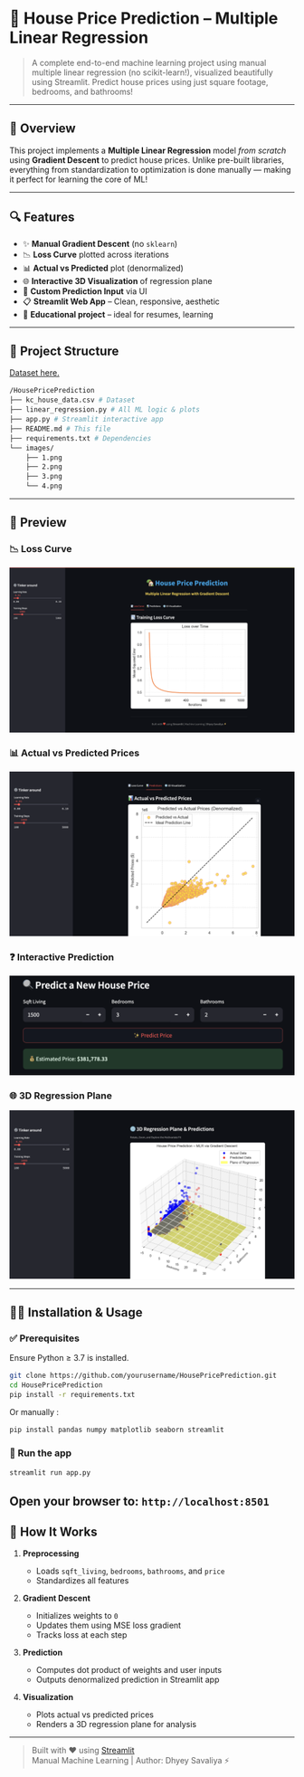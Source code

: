 # 🏡 House Price Prediction – Multiple Linear Regression

> A complete end-to-end machine learning project using manual multiple linear regression (no scikit-learn!), visualized beautifully using Streamlit. Predict house prices using just square footage, bedrooms, and bathrooms!

---

## 📌 Overview

This project implements a **Multiple Linear Regression** model *from scratch* using **Gradient Descent** to predict house prices. Unlike pre-built libraries, everything from standardization to optimization is done manually — making it perfect for learning the core of ML!

---

## 🔍 Features

- ✨ **Manual Gradient Descent** (no `sklearn`)
- 📉 **Loss Curve** plotted across iterations
- 📊 **Actual vs Predicted** plot (denormalized)
- 🌐 **Interactive 3D Visualization** of regression plane
- 🔮 **Custom Prediction Input** via UI
- 📋 **Streamlit Web App** – Clean, responsive, aesthetic
- 🧠 **Educational project** – ideal for resumes, learning

---

## 📁 Project Structure
[Dataset here.](https://www.kaggle.com/datasets/harlfoxem/housesalesprediction)
```bash
/HousePricePrediction
├── kc_house_data.csv # Dataset
├── linear_regression.py # All ML logic & plots
├── app.py # Streamlit interactive app
├── README.md # This file
├── requirements.txt # Dependencies
└── images/
    ├── 1.png
    ├── 2.png
    ├── 3.png
    └── 4.png
```
---

## 📸 Preview
### 📉 Loss Curve
![Loss Curve](images/1.png)

### 📊 Actual vs Predicted Prices
![Actual vs Predicted](images/2.png)

### ❓ Interactive Prediction
![Interactive Prediction](images/3.png)

### 🌐 3D Regression Plane
![3D Plot](images/4.png)

---
## 🧑‍💻 Installation & Usage

### ✅ Prerequisites

Ensure Python ≥ 3.7 is installed.

```bash
git clone https://github.com/yourusername/HousePricePrediction.git
cd HousePricePrediction
pip install -r requirements.txt
```
Or manually : 

```bash
pip install pandas numpy matplotlib seaborn streamlit
```

### 🚀 Run the app
```bash
streamlit run app.py
```
Open your browser to: `http://localhost:8501`
---

## 🧠 How It Works

1. **Preprocessing**
   - Loads `sqft_living`, `bedrooms`, `bathrooms`, and `price`
   - Standardizes all features

2. **Gradient Descent**
   - Initializes weights to `0`
   - Updates them using MSE loss gradient
   - Tracks loss at each step

3. **Prediction**
   - Computes dot product of weights and user inputs
   - Outputs denormalized prediction in Streamlit app

4. **Visualization**
   - Plots actual vs predicted prices
   - Renders a 3D regression plane for analysis

---
> Built with ❤️ using [Streamlit](https://streamlit.io)  
> Manual Machine Learning | Author: Dhyey Savaliya ⚡

